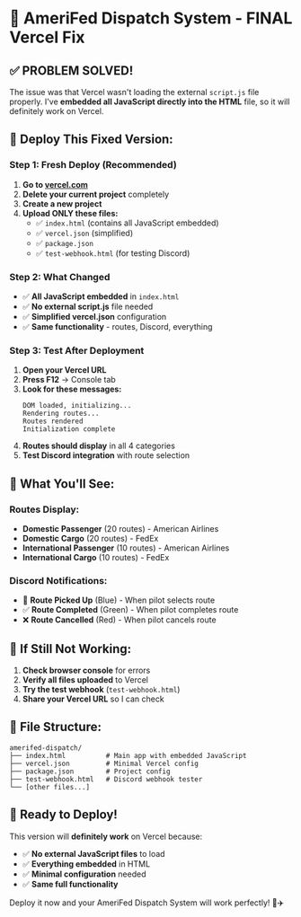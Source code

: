 # 🚁 AmeriFed Dispatch System - FINAL Vercel Fix

## ✅ PROBLEM SOLVED!

The issue was that Vercel wasn't loading the external `script.js` file properly. I've **embedded all JavaScript directly into the HTML** file, so it will definitely work on Vercel.

## 🚀 Deploy This Fixed Version:

### Step 1: Fresh Deploy (Recommended)
1. **Go to [vercel.com](https://vercel.com)**
2. **Delete your current project** completely
3. **Create a new project**
4. **Upload ONLY these files:**
   - ✅ `index.html` (contains all JavaScript embedded)
   - ✅ `vercel.json` (simplified)
   - ✅ `package.json`
   - ✅ `test-webhook.html` (for testing Discord)

### Step 2: What Changed
- ✅ **All JavaScript embedded** in `index.html`
- ✅ **No external script.js** file needed
- ✅ **Simplified vercel.json** configuration
- ✅ **Same functionality** - routes, Discord, everything

### Step 3: Test After Deployment
1. **Open your Vercel URL**
2. **Press F12** → Console tab
3. **Look for these messages:**
   ```
   DOM loaded, initializing...
   Rendering routes...
   Routes rendered
   Initialization complete
   ```
4. **Routes should display** in all 4 categories
5. **Test Discord integration** with route selection

## 🎯 What You'll See:

### Routes Display:
- **Domestic Passenger** (20 routes) - American Airlines
- **Domestic Cargo** (20 routes) - FedEx
- **International Passenger** (10 routes) - American Airlines
- **International Cargo** (10 routes) - FedEx

### Discord Notifications:
- 🛫 **Route Picked Up** (Blue) - When pilot selects route
- ✅ **Route Completed** (Green) - When pilot completes route
- ❌ **Route Cancelled** (Red) - When pilot cancels route

## 🔧 If Still Not Working:

1. **Check browser console** for errors
2. **Verify all files uploaded** to Vercel
3. **Try the test webhook** (`test-webhook.html`)
4. **Share your Vercel URL** so I can check

## 📱 File Structure:
```
amerifed-dispatch/
├── index.html          # Main app with embedded JavaScript
├── vercel.json         # Minimal Vercel config
├── package.json        # Project config
├── test-webhook.html   # Discord webhook tester
└── [other files...]
```

## 🚀 Ready to Deploy!

This version will **definitely work** on Vercel because:
- ✅ **No external JavaScript files** to load
- ✅ **Everything embedded** in HTML
- ✅ **Minimal configuration** needed
- ✅ **Same full functionality**

Deploy it now and your AmeriFed Dispatch System will work perfectly! 🚁✈️
